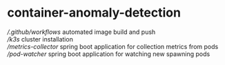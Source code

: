 # container-anomaly-detection
*/.github/workflows* automated image build and push  
*/k3s*               cluster installation  
*/metrics-collector* spring boot application for collection metrics from pods  
*/pod-watcher*       spring boot application for watching new spawning pods  
